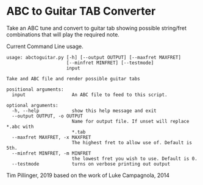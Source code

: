 # ABC to Guitar TAB Converter

Take an ABC tune and convert to guitar tab showing possible string/fret
combinations that will play the required note.

Current Command Line usage.

```
usage: abctoguitar.py [-h] [--output OUTPUT] [--maxfret MAXFRET]
                      [--minfret MINFRET] [--testmode]
                      input

Take and ABC file and render possible guitar tabs

positional arguments:
  input                 An ABC file to feed to this script.

optional arguments:
  -h, --help            show this help message and exit
  --output OUTPUT, -o OUTPUT
                        Name for output file. If unset will replace *.abc with
                        *.tab
  --maxfret MAXFRET, -x MAXFRET
                        The highest fret to allow use of. Default is 5th.
  --minfret MINFRET, -m MINFRET
                        the lowest fret you wish to use. Default is 0.
  --testmode            turns on verbose printing out output

```

Tim Pillinger, 2019
based on the work of
Luke Campagnola, 2014

